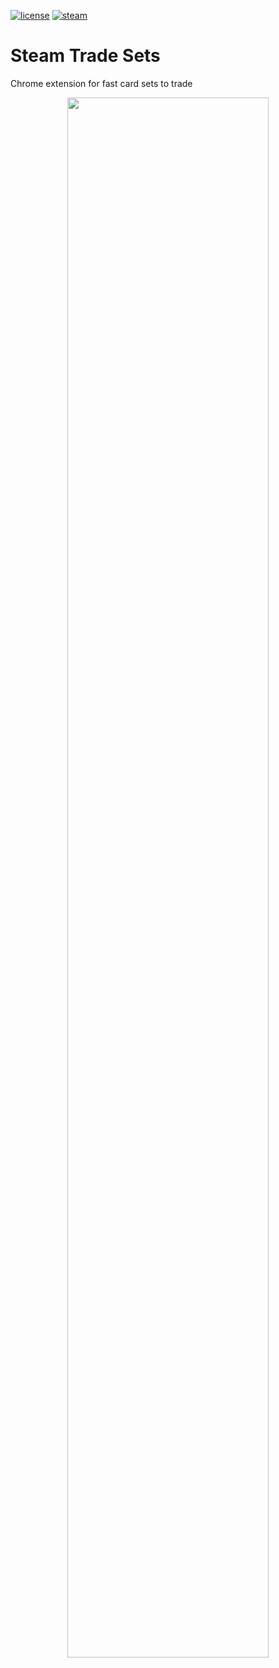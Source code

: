 [![license](https://img.shields.io/npm/l/steam-market-manager.svg?style=flat-square)](https://github.com/SeJIya/Steam-Trade-Sets/blob/master/LICENSE)
[![steam](https://img.shields.io/badge/steam-donate-green.svg?style=flat-square)](https://steamcommunity.com/tradeoffer/new/?partner=54149780&token=svR3dNOY)

# Steam Trade Sets
Chrome extension for fast card sets to trade
<p align="center">
  <img width="80%" height="80%" src="https://s8.hostingkartinok.com/uploads/images/2018/11/067fc1e032609b9f3b211e9e0c9f4474.gif">
</p>

